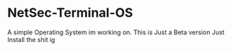 # NetSec-Terminal-OS
A simple Operating System im working on. This is Just a Beta version
Just Install the shit ig
